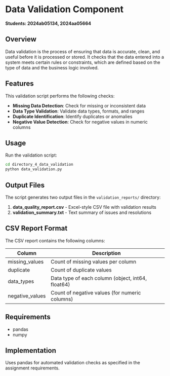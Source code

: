 # Data Validation Component

**Students: 2024ab05134, 2024aa05664**

## Overview

Data validation is the process of ensuring that data is accurate, clean, and useful before it is processed or stored. It checks that the data entered into a system meets certain rules or constraints, which are defined based on the type of data and the business logic involved.

## Features

This validation script performs the following checks:

- **Missing Data Detection**: Check for missing or inconsistent data
- **Data Type Validation**: Validate data types, formats, and ranges
- **Duplicate Identification**: Identify duplicates or anomalies
- **Negative Value Detection**: Check for negative values in numeric columns

## Usage

Run the validation script:

```bash
cd directory_4_data_validation
python data_validation.py
```

## Output Files

The script generates two output files in the `validation_reports/` directory:

1. **data_quality_report.csv** - Excel-style CSV file with validation results
2. **validation_summary.txt** - Text summary of issues and resolutions

## CSV Report Format

The CSV report contains the following columns:

| Column | Description |
|--------|-------------|
| missing_values | Count of missing values per column |
| duplicate | Count of duplicate values |
| data_types | Data type of each column (object, int64, float64) |
| negative_values | Count of negative values (for numeric columns) |

## Requirements

- pandas
- numpy

## Implementation

Uses pandas for automated validation checks as specified in the assignment requirements.

